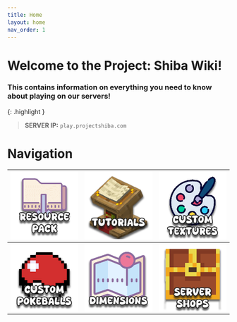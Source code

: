 ```yaml
---
title: Home
layout: home
nav_order: 1
---
```


# Welcome to the Project: Shiba Wiki! 
### This contains information on everything you need to know about playing on our servers!

{: .highlight }
> **SERVER IP:** `play.projectshiba.com`

# Navigation

| [![Image](/images/resource_pack_icon.png)](https://wiki.projectshiba.com/tutorials/resource_pack)  | [![Image](/images/tutorials_nav_icon.png)](https://wiki.projectshiba.com/tutorials/tutorials) | [![Image](/images/custom_textures_icon.png)](https://wiki.projectshiba.com/textures/textures) |
|:---------------------------------------------------------------------------------------------------|:----------------------------------------------------------------------------------------------|:------------------------------------------------------------------------------------------------|
| [![Image](/images/custom_pokeballs_icon.png)](https://wiki.projectshiba.com/pokeballs/pokeballs)   | [![Image](/images/dimensions_icon.png)](https://wiki.projectshiba.com/dimensions/dimensions)    | [![Image](/images/server_shops_icon.png)](https://wiki.projectshiba.com/server_shops/server_shops)    |